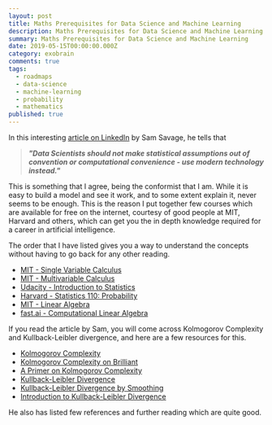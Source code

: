 ```yaml
---
layout: post
title: Maths Prerequisites for Data Science and Machine Learning
description: Maths Prerequisites for Data Science and Machine Learning
summary: Maths Prerequisites for Data Science and Machine Learning
date: 2019-05-15T00:00:00.000Z
category: exobrain
comments: true
tags:
  - roadmaps
  - data-science
  - machine-learning
  - probability
  - mathematics
published: true
---
```


In this interesting [article on LinkedIn](https://www.linkedin.com/pulse/mathematical-building-blocks-data-science-sam-savage/) by Sam Savage, he tells that 
>***"Data Scientists should not make statistical assumptions out of convention or computational convenience - use modern technology instead."***

This is something that I agree, being the conformist that I am. While it is easy to build a model and see it work, and to some extent explain it, never seems to be enough. This is the reason I put together few courses which are available for free on the internet, courtesy of good people at MIT, Harvard and others, which can get you the in depth knowledge required for a career in artificial intelligence.

The order that I have listed gives you a way to understand the concepts without having to go back for any other reading.

- [MIT - Single Variable Calculus](https://ocw.mit.edu/courses/mathematics/18-01sc-single-variable-calculus-fall-2010/)
- [MIT - Multivariable Calculus](https://ocw.mit.edu/courses/mathematics/18-02sc-multivariable-calculus-fall-2010/)
- [Udacity - Introduction to Statistics](https://www.udacity.com/course/intro-to-statistics--st101)
- [Harvard - Statistics 110: Probability](https://projects.iq.harvard.edu/stat110/home)
- [MIT - Linear Algebra](https://ocw.mit.edu/courses/mathematics/18-06-linear-algebra-spring-2010/)
- [fast.ai - Computational Linear Algebra](https://github.com/fastai/numerical-linear-algebra/blob/master/README.md)


If you read the article by Sam, you will come across Kolmogorov Complexity and Kullback-Leibler divergence, and here are a few resources for this.

- [Kolmogorov Complexity](https://people.cs.uchicago.edu/~fortnow/papers/kaikoura.pdf)
- [Kolmogorov Complexity on Brilliant](https://brilliant.org/wiki/kolmogorov-complexity/)
- [A Primer on Kolmogorov Complexity](https://jeremykun.com/2012/04/21/kolmogorov-complexity-a-primer/)
- [Kullback-Leibler Divergence](https://www.countbayesie.com/blog/2017/5/9/kullback-leibler-divergence-explained)
- [Kullback-Leibler Divergence by Smoothing](http://hanj.cs.illinois.edu/cs412/bk3/KL-divergence.pdf)
- [Introduction to Kullback-Leibler Divergence](https://towardsdatascience.com/light-on-math-machine-learning-intuitive-guide-to-understanding-kl-divergence-2b382ca2b2a8)

He also has listed few references and further reading which are quite good.
